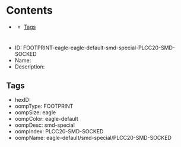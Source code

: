 



Contents
========

* [](#)
	* [Tags](#tags)

# 

- ID: FOOTPRINT-eagle-eagle-default-smd-special-PLCC20-SMD-SOCKED
- Name: 
- Description: 

## Tags

- hexID: 
- oompType: FOOTPRINT
- oompSize: eagle
- oompColor: eagle-default
- oompDesc: smd-special
- oompIndex: PLCC20-SMD-SOCKED
- oompName: eagle-default/smd-special/PLCC20-SMD-SOCKED
